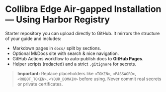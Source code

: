# Collibra Edge Air‑gapped Installation — Using Harbor Registry

Starter repository you can upload directly to GitHub. It mirrors the structure of your guide and includes:
- Markdown pages in `docs/` split by sections.
- Optional MkDocs site with search & nice navigation.
- GitHub Actions workflow to auto‑publish docs to **GitHub Pages**.
- Helper scripts (redacted) and a strict `.gitignore` for secrets.

> **Important:** Replace placeholders like `<TOKEN>`, `<PASSWORD>`, `<ROBOT_TOKEN>`, `<YOUR_DOMAIN>` before using. Never commit real secrets or private certificates.

